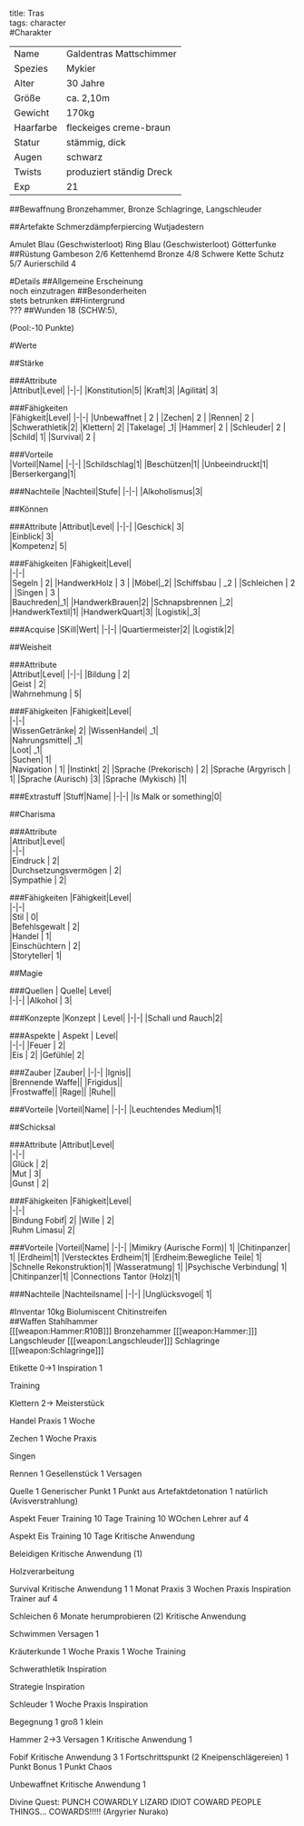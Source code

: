 title: Tras  
tags: character  
#Charakter

|||
|-|-|
|Name|Galdentras Mattschimmer|
|Spezies|Mykier|
|Alter|30 Jahre|
|Größe|ca. 2,10m|
|Gewicht|170kg|
|Haarfarbe|fleckeiges creme-braun|
|Statur|stämmig, dick|
|Augen|schwarz|
|Twists| produziert ständig Dreck|
|Exp|21|
##Bewaffnung
Bronzehammer,
Bronze Schlagringe, Langschleuder  

##Artefakte
Schmerzdämpferpiercing
Wutjadestern

Amulet Blau (Geschwisterloot)
Ring Blau (Geschwisterloot)
Götterfunke
##Rüstung
Gambeson 2/6
Kettenhemd Bronze 4/8
Schwere Kette Schutz 5/7
Aurierschild 4

#Details
##Allgemeine Erscheinung  
noch einzutragen
##Besonderheiten  
stets betrunken
##Hintergrund  
???
##Wunden
18 (SCHW:5),

(Pool:-10 Punkte)










#Werte

##Stärke  

###Attribute  
|Attribut|Level|
|-|-|
|Konstitution|5|
|Kraft|3|
|Agilität| 3|

###Fähigkeiten  
|Fähigkeit|Level|
|-|-|
|Unbewaffnet | 2 |
|Zechen| 2 |
|Rennen| 2 |
|Schwerathletik|2|
|Klettern| 2|
|Takelage| _1|
|Hammer| 2 |
|Schleuder| 2 |
|Schild| 1|
|Survival| 2 |    
    
###Vorteile  
|Vorteil|Name|
|-|-|
|Schildschlag|1|
|Beschützen|1|
|Unbeeindruckt|1|
|Berserkergang|1|


###Nachteile
|Nachteil|Stufe|
|-|-|
|Alkoholismus|3|

##Können

###Attribute
|Attribut|Level|
|-|-|
|Geschick| 3|  
|Einblick| 3|  
|Kompetenz| 5|  

###Fähigkeiten
|Fähigkeit|Level|  
|-|-|  
|Segeln |  2|
|HandwerkHolz | 3 |
|Möbel|_2|
|Schiffsbau |  _2 |
|Schleichen |  2 |
|Singen  | 3 |  
|Bauchreden|_1|
|HandwerkBrauen|2|
|Schnapsbrennen |_2|
|HandwerkTextil|1|
|HandwerkQuart|3|
|Logistik|_3|

###Acquise
|SKill|Wert|
|-|-|
|Quartiermeister|2|
|Logistik|2|

##Weisheit

###Attribute  
|Attribut|Level|
|-|-|
|Bildung |  2|  
|Geist |  2|  
|Wahrnehmung |  5|  

###Fähigkeiten
|Fähigkeit|Level|  
|-|-|  
|WissenGetränke| 2| 
|WissenHandel|  _1|  
|Nahrungsmittel|  _1|  
|Loot|  _1|  
|Suchen|  1|  
|Navigation |  1| 
|Instinkt| 2|
|Sprache (Prekorisch) |  2|
|Sprache (Argyrisch | 1|
|Sprache  (Aurisch) |3|
|Sprache (Mykisch) |1|

###Extrastuff
|Stuff|Name|
|-|-|
|Is Malk or something|0|

##Charisma

###Attribute  
|Attribut|Level|  
|-|-|  
|Eindruck |  2|  
|Durchsetzungsvermögen |  2|  
|Sympathie |  2|  

###Fähigkeiten
|Fähigkeit|Level|  
|-|-|  
|Stil |  0|  
|Befehlsgewalt |  2|  
|Handel |  1|  
|Einschüchtern |  2|  
|Storyteller| 1|

##Magie

###Quellen
| Quelle|  Level|    
|-|-|
|Alkohol |  3|  

###Konzepte
|Konzept | Level|
|-|-|
|Schall und Rauch|2|

###Aspekte
| Aspekt |  Level|    
|-|-|
|Feuer |  2|  
|Eis |  2|
|Gefühle| 2|  

###Zauber
|Zauber|
|-|-|
|Ignis||  
|Brennende Waffe||
|Frigidus||  
|Frostwaffe||
|Rage||
|Ruhe||

###Vorteile
|Vorteil|Name|
|-|-|
|Leuchtendes Medium|1|

##Schicksal

###Attribute
|Attribut|Level|  
|-|-|  
|Glück |  2|  
|Mut |  3|  
|Gunst |  2|  

###Fähigkeiten
|Fähigkeit|Level|  
|-|-|  
|Bindung Fobif| 2|
|Wille |  2|  
|Ruhm Limasu|  2|  


###Vorteile
|Vorteil|Name|
|-|-|
|Mimikry (Aurische Form)| 1|
|Chitinpanzer| 1|
|Erdheim|1|
|Verstecktes Erdheim|1|
|Erdheim:Bewegliche Teile| 1|
|Schnelle Rekonstruktion|1|
|Wasseratmung| 1|
|Psychische Verbindung| 1|
|Chitinpanzer|1|
|Connections Tantor (Holz)|1|

###Nachteile
|Nachteilsname|
|-|-|
|Unglücksvogel| 1|



#Inventar
10kg Biolumiscent Chitinstreifen  
##Waffen
Stahlhammer  
[[[weapon:Hammer:R10B]]]
Bronzehammer
[[[weapon:Hammer:]]]
Langschleuder
[[[weapon:Langschleuder]]]
Schlagringe
[[[weapon:Schlagringe]]]




Etikette 0->1
Inspiration 1

Training

Klettern 2->
Meisterstück

Handel
Praxis 1 Woche

Zechen
1 Woche Praxis

Singen


Rennen
1 Gesellenstück
1 Versagen

Quelle
1 Generischer Punkt
1 Punkt aus Artefaktdetonation
1 natürlich (Avisverstrahlung)

Aspekt Feuer
Training 10 Tage
Training 10 WOchen
Lehrer auf 4

Aspekt Eis
Training 10 Tage
Kritische Anwendung


Beleidigen
Kritische Anwendung (1)

Holzverarbeitung


Survival
Kritische Anwendung 1
1 Monat Praxis
3 Wochen Praxis
Inspiration
Trainer auf 4

Schleichen
6 Monate herumprobieren (2)
Kritische Anwendung

Schwimmen
Versagen 1

Kräuterkunde
1 Woche Praxis
1 Woche Training

Schwerathletik
Inspiration

Strategie
Inspiration

Schleuder
1 Woche Praxis
Inspiration


Begegnung 
1 groß 1 klein

Hammer 2->3
Versagen 1
Kritische Anwendung 1

Fobif
Kritische Anwendung 3
1 Fortschrittspunkt
(2 Kneipenschlägereien)
1 Punkt Bonus
1 Punkt Chaos

Unbewaffnet
Kritische Anwendung 1


Divine Quest: PUNCH COWARDLY LIZARD IDIOT COWARD PEOPLE THINGS... COWARDS!!!!! (Argyrier Nurako)
